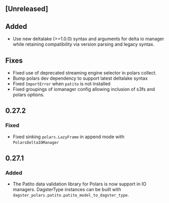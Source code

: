 ## [Unreleased]

## Added

- Use new deltalake (>=1.0.0) syntax and arguments for delta io manager while retaining compatibility via version parsing and legacy syntax.

## Fixes

- Fixed use of deprecated streaming engine selector in polars collect.
- Bump polars dev dependency to support latest deltalake syntax
- Fixed `ImportError` when `patito` is not installed
- Fixed groupings of iomanager config allowing inclusion of s3fs and polars options.

## 0.27.2

### Fixed

- Fixed sinking `polars.LazyFrame` in append mode with `PolarsDeltaIOManager`

## 0.27.1

### Added

- The Patito data validation library for Polars is now support in IO managers. DagsterType instances can be built with `dagster_polars.patito.patito_model_to_dagster_type`.
